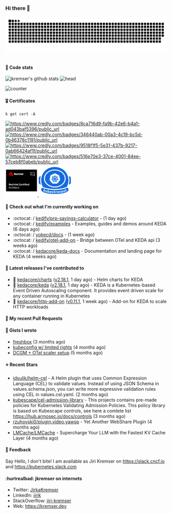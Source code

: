 ### Hi there 👋

<picture>
  <source media="(prefers-color-scheme: dark)" srcset="github-snake-dark.svg" />
  <source media="(prefers-color-scheme: light)" srcset="github-snake.svg" />
  <img alt="github-snake" src="github-snake.svg" />
</picture>
<img src="css.svg" width="5" height="5" alt="css-in-readme">

#### 📱 Code stats

![jkremser's github stats](https://github-readme-stats.vercel.app/api?username=jkremser&count_private=true&show_icons=true&hide_border=false&theme=tokyonight&title_color=5bcdec&bg_color=0d1117&border_radius=false) ![head](https://user-images.githubusercontent.com/535866/175570014-71166aaa-95f7-4a4f-869c-93a16481de4e.jpeg)



![counter](https://komarev.com/ghpvc/?username=jkremser&color=5bcdec&style=for-the-badge)

#### 🎖 Certificates
```
k get cert -A
```
<p align="left">
    <a href="https://www.credly.com/badges/8ca716d9-fa9b-42e6-b4a1-ad043baf5396/public_url">
        <img src="https://training.linuxfoundation.org/wp-content/uploads/2022/11/CKA.png" alt="https://www.credly.com/badges/8ca716d9-fa9b-42e6-b4a1-ad043baf5396/public_url" width="110" height="110"/>
    </a>
    <a href="https://www.credly.com/badges/346440ab-00a3-4c19-bc5d-0b46378c1191/public_url">
        <img src="https://training.linuxfoundation.org/wp-content/uploads/2022/11/CKS.png" alt="https://www.credly.com/badges/346440ab-00a3-4c19-bc5d-0b46378c1191/public_url" width="110" height="110"/>
    </a>
    <a href="https://www.credly.com/badges/9518f1f5-5e31-437b-9217-0ab66424af1f/public_url">
        <img src="https://training.linuxfoundation.org/wp-content/uploads/2022/11/CKAD.png" alt="https://www.credly.com/badges/9518f1f5-5e31-437b-9217-0ab66424af1f/public_url" width="110" height="110"/>
    </a>
    <a href="https://www.credly.com/badges/516e70e3-37ce-4001-84ee-57ceb8f0abeb/public_url">
        <img src="https://training.linuxfoundation.org/wp-content/uploads/2020/11/lfcs_111820-300x300.png" alt="https://www.credly.com/badges/516e70e3-37ce-4001-84ee-57ceb8f0abeb/public_url" width="110" height="110"/>
    </a>
    <a href="https://rhtapps.redhat.com/verify/?certId=120-194-022">
        <img src="./rhca.png" alt="https://rhtapps.redhat.com/verify/?certId=120-194-022" width="100" height="100"/>
    </a>
    <a href="https://www.credly.com/badges/3343f96a-b353-4ee4-8c08-6716e77ec03b">
        <img src="./kubestronaut.png" alt="https://www.credly.com/badges/3343f96a-b353-4ee4-8c08-6716e77ec03b" width="100" height="100"/>
    </a>
</p>

#### 👷 Check out what I'm currently working on

- :octocat: / [kedify/prp-savings-calculator](https://github.com/kedify/prp-savings-calculator) -  (1 day ago)
- :octocat: / [kedify/examples](https://github.com/kedify/examples) - Examples, guides and demos around KEDA (6 days ago)
- :octocat: / [yokecd/docs](https://github.com/yokecd/docs) -  (1 week ago)
- :octocat: / [kedify/otel-add-on](https://github.com/kedify/otel-add-on) - Bridge between OTel and KEDA api (3 weeks ago)
- :octocat: / [kedacore/keda-docs](https://github.com/kedacore/keda-docs) - Documentation and landing page for KEDA (4 weeks ago)

#### 🔭 Latest releases I've contributed to

- 🎉 [kedacore/charts](https://github.com/kedacore/charts) ([v2.18.1](https://github.com/kedacore/charts/releases/tag/v2.18.1), 1 day ago) - Helm charts for KEDA
- 🎉 [kedacore/keda](https://github.com/kedacore/keda) ([v2.18.1](https://github.com/kedacore/keda/releases/tag/v2.18.1), 1 day ago) -  KEDA is a Kubernetes-based Event Driven Autoscaling component. It provides event driven scale for any container running in Kubernetes 
- 🎉 [kedacore/http-add-on](https://github.com/kedacore/http-add-on) ([v0.11.1](https://github.com/kedacore/http-add-on/releases/tag/v0.11.1), 1 week ago) - Add-on for KEDA to scale HTTP workloads

#### 🔨 My recent Pull Requests


#### 📓 Gists I wrote

- [freshbox](https://gist.github.com/d925b031a516e66fa2e1771252ade21f) (3 months ago)
- [kubeconfig w/ limited rights](https://gist.github.com/6a4bf7c3fec1dfad36600aee53ff234e) (4 months ago)
- [DCGM &#43; OTel scaler setup](https://gist.github.com/1d68e2f33c80f098abe85ba067602c0d) (5 months ago)

#### ⭐ Recent Stars

- [idsulik/helm-cel](https://github.com/idsulik/helm-cel) - A Helm plugin that uses Common Expression Language (CEL) to validate values. Instead of using JSON Schema in values.schema.json, you can write more expressive validation rules using CEL in values.cel.yaml. (2 months ago)
- [kubescape/cel-admission-library](https://github.com/kubescape/cel-admission-library) - This projects contains pre-made policies for Kubernetes Validating Admission Policies. This policy library is based on Kubescape controls, see here a comlete list https://hub.armosec.io/docs/controls (3 months ago)
- [rzuhovski0/plugin.video.yawsp](https://github.com/rzuhovski0/plugin.video.yawsp) - Yet Another WebShare Plugin (4 months ago)
- [LMCache/LMCache](https://github.com/LMCache/LMCache) - Supercharge Your LLM with the Fastest KV Cache Layer (4 months ago)

#### 💬 Feedback

Say Hello, I don't bite! I am available as Jiri Kremser on https://slack.cncf.io and https://kubernetes.slack.com


#### :hurtrealbad: jkremser on internets

- Twitter: <a href="https://twitter.com/JirkaKremser">JirkaKremser</a>
- LinkedIn: <a href="https://www.linkedin.com/in/jirik/">jirik</a>
- StackOverflow: <a href="https://stackoverflow.com/users/1594980/jiri-kremser">jiri-kremser</a>
- Web: https://kremser.dev